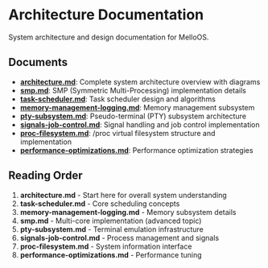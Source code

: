 # Architecture Documentation

System architecture and design documentation for MelloOS.

## Documents

- **[architecture.md](architecture.md)**: Complete system architecture overview with diagrams
- **[smp.md](smp.md)**: SMP (Symmetric Multi-Processing) implementation details
- **[task-scheduler.md](task-scheduler.md)**: Task scheduler design and algorithms
- **[memory-management-logging.md](memory-management-logging.md)**: Memory management subsystem
- **[pty-subsystem.md](pty-subsystem.md)**: Pseudo-terminal (PTY) subsystem architecture
- **[signals-job-control.md](signals-job-control.md)**: Signal handling and job control implementation
- **[proc-filesystem.md](proc-filesystem.md)**: /proc virtual filesystem structure and implementation
- **[performance-optimizations.md](performance-optimizations.md)**: Performance optimization strategies

## Reading Order

1. **architecture.md** - Start here for overall system understanding
2. **task-scheduler.md** - Core scheduling concepts
3. **memory-management-logging.md** - Memory subsystem details
4. **smp.md** - Multi-core implementation (advanced topic)
5. **pty-subsystem.md** - Terminal emulation infrastructure
6. **signals-job-control.md** - Process management and signals
7. **proc-filesystem.md** - System information interface
8. **performance-optimizations.md** - Performance tuning